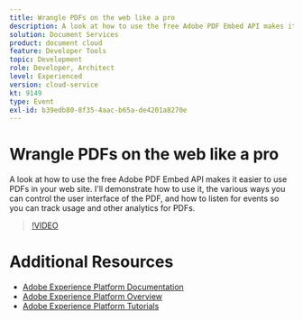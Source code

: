 ```yaml
---
title: Wrangle PDFs on the web like a pro
description: A look at how to use the free Adobe PDF Embed API makes it easier to use PDFs in your web site. I'll demonstrate how to use it, the various ways you can control the user interface of the PDF, and how to listen for events so you can track usage and other analytics for PDFs.
solution: Document Services
product: document cloud
feature: Developer Tools
topic: Development
role: Developer, Architect
level: Experienced
version: cloud-service
kt: 9149
type: Event
exl-id: b39edb80-8f35-4aac-b65a-de4201a8270e
---
```

# Wrangle PDFs on the web like a pro

A look at how to use the free Adobe PDF Embed API makes it easier to use PDFs in your web site. I'll demonstrate how to use it, the various ways you can control the user interface of the PDF, and how to listen for events so you can track usage and other analytics for PDFs.


>[!VIDEO](https://video.tv.adobe.com/v/337602/?quality=12&learn=on&hidetitle=true)

# Additional Resources

- [Adobe Experience Platform Documentation](https://experienceleague.adobe.com/docs/experience-platform.html)
- [Adobe Experience Platform Overview](https://experienceleague.adobe.com/docs/experience-platform/landing/home.html)
- [Adobe Experience Platform Tutorials](https://experienceleague.adobe.com/docs/platform-learn/tutorials/overview.html?lang=en)
